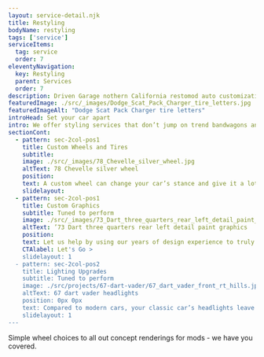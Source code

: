 ```yaml
---
layout: service-detail.njk
title: Restyling
bodyName: restyling
tags: ['service']
serviceItems:
  tag: service
  order: 7
eleventyNavigation:
  key: Restyling
  parent: Services
  order: 7
description: Driven Garage nothern California restomod auto customization and repair shop  
featuredImage: ./src/_images/Dodge_Scat_Pack_Charger_tire_letters.jpg
featuredImageAlt: "Dodge Scat Pack Charger tire letters"
introHead: Set your car apart
intro: We offer styling services that don’t jump on trend bandwagons and can give you that right touch to set you apart from the other cars at the show. Whether it’s choosing the right wheels, subtle mods, graphics, interior treatments or a complete restyling - we have professional designers that can help make the choices that make a difference.
sectionCont:
  - pattern: sec-2col-pos1
    title: Custom Wheels and Tires
    subtitle: 
    image: ./src/_images/78_Chevelle_silver_wheel.jpg
    altText: 78 Chevelle silver wheel
    position: 
    text: A custom wheel can change your car’s stance and give it a lot more personality. The challenge with classic cars is the specific wheel size and bolt pattern. We’ll make sure we match the correct wheel and tire to your car to provide an improved, and safe, driving experience.
    slidelayout:
  - pattern: sec-2col-pos1
    title: Custom Graphics
    subtitle: Tuned to perform
    image: ./src/_images/73_Dart_three_quarters_rear_left_detail_paint_graphics.jpg
    altText: ’73 Dart three quarters rear left detail paint graphics
    position: 
    text: Let us help by using our years of design experience to truly personalize your ride and make it turn heads. Custom vinyl and painted graphics done in house utilizing both new and old school techniques. Everything we do has a professional designer's eye behind it.
    CTAlabel: Let's Go >
    slidelayout: 1
  - pattern: sec-2col-pos2
    title: Lighting Upgrades
    subtitle: Tuned to perform
    image: ./src/projects/67-dart-vader/67_dart_vader_front_rt_hills.jpg
    altText: 67 dart vader headlights
    position: 0px 0px
    text: Compared to modern cars, your classic car’s headlights leave you in the dark. LED replacement lamps offer farther-reaching light for safer nighttime driving. We can give you modern, improved lighting without compromising the classic vintage look.
    slidelayout: 1
---
```


Simple wheel choices to all out concept renderings for mods - we have you covered.